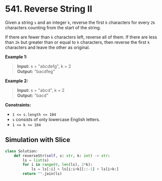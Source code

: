 # 541. Reverse String II

Given a string `s` and an integer `k`, reverse the first `k` characters for every `2k` characters counting from the start of the string.

If there are fewer than `k` characters left, reverse all of them. If there are less than `2k` but greater than or equal to `k` characters, then reverse the first `k` characters and leave the other as original.


**Example 1:**

>**Input:** s = "abcdefg", k = 2  
**Output:** "bacdfeg"

**Example 2:**

>**Input:** s = "abcd", k = 2  
**Output:** "bacd"
 

**Constraints:**

* `1 <= s.length <= 104`
* `s` consists of only lowercase English letters.
* `1 <= k <= 104`



## Simulation with Slice
```python
class Solution:
    def reverseStr(self, s: str, k: int) -> str:
        ls = list(s)
        for i in range(0, len(ls), 2*k):
            ls = ls[:i] + ls[i:i+k][::-1] + ls[i+k:]
        return "".join(ls)
```
